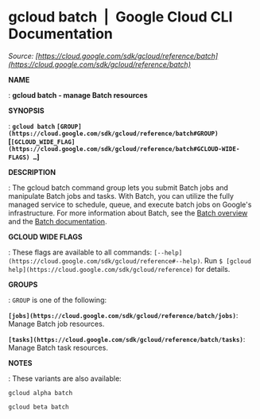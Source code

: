 # gcloud batch  |  Google Cloud CLI Documentation

*Source: [https://cloud.google.com/sdk/gcloud/reference/batch](https://cloud.google.com/sdk/gcloud/reference/batch)*

**NAME**

: **gcloud batch - manage Batch resources**

**SYNOPSIS**

: **`gcloud batch` `[GROUP](https://cloud.google.com/sdk/gcloud/reference/batch#GROUP)` [`[GCLOUD_WIDE_FLAG](https://cloud.google.com/sdk/gcloud/reference/batch#GCLOUD-WIDE-FLAGS) …`]**

**DESCRIPTION**

: The gcloud batch command group lets you submit Batch jobs and manipulate Batch
jobs and tasks.
With Batch, you can utilize the fully managed service to schedule, queue, and
execute batch jobs on Google's infrastructure.
For more information about Batch, see the [Batch overview](https://cloud.google.com/batch) and the [Batch documentation](https://cloud.google.com/batch/docs/).

**GCLOUD WIDE FLAGS**

: These flags are available to all commands: `[--help](https://cloud.google.com/sdk/gcloud/reference#--help)`.
Run `$ [gcloud help](https://cloud.google.com/sdk/gcloud/reference)` for details.

**GROUPS**

: ``GROUP`` is one of the following:

**`[jobs](https://cloud.google.com/sdk/gcloud/reference/batch/jobs)`**:
Manage Batch job resources.

**`[tasks](https://cloud.google.com/sdk/gcloud/reference/batch/tasks)`**:
Manage Batch task resources.

**NOTES**

: These variants are also available:

```
gcloud alpha batch
```

```
gcloud beta batch
```
